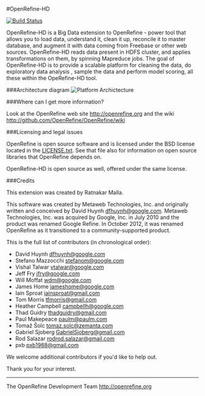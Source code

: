 #OpenRefine-HD

[![Build Status](https://travis-ci.org/OpenRefine/OpenRefine.png?branch=master)](https://travis-ci.org/OpenRefine/OpenRefine)

OpenRefine-HD is a Big Data extension to OpenRefine - power tool that allows you to load data, understand it,
clean it up, reconcile it to master database, and augment it with data coming from
Freebase or other web sources. OpenRefine-HD reads data present in HDFS cluster, and applies transformations on them, by spinning Mapreduce jobs. The goal of OpenRefine-HD is to provide a scalable platform for cleaning the data, do exploratory data analysis , sample the data and perform model scoring, all these within the OpeRefine-HD tool.

###Architecture diagram
![Platform Archictecture](img/openrefinehd.png)

###Where can I get more information?

Look at the OpenRefine web site http://openrefine.org and the wiki http://github.com/OpenRefine/OpenRefine/wiki

###Licensing and legal issues


OpenRefine is open source software and is licensed under the BSD license
located in the [LICENSE.txt](LICENSE.txt). See that file also for information on open source
libraries that OpenRefine depends on.

OpenRefine-HD is open source as well, offered under the same license.

###Credits

This extension was created by Ratnakar Malla.

This software was created by Metaweb Technologies, Inc. and originally written
and conceived by David Huynh <dfhuynh@google.com>. Metaweb Technologies, Inc.
was acquired by Google, Inc. in July 2010 and the product was renamed Google Refine.
In October 2012, it was renamed OpenRefine as it transitioned to a 
community-supported product.

This is the full list of contributors (in chronological order):

 - David Huynh <dfhuynh@google.com>
 - Stefano Mazzocchi <stefanom@google.com>
 - Vishal Talwar <vtalwar@google.com> 
 - Jeff Fry <jfry@google.com>
 - Will Moffat <wdm@google.com>
 - James Home <jameshome@google.com>
 - Iain Sproat <iainsproat@gmail.com>
 - Tom Morris <tfmorris@gmail.com>
 - Heather Campbell <campbellh@google.com>
 - Thad Guidry <thadguidry@gmail.com>
 - Paul Makepeace <paulm@paulm.com>
 - Tomaž Šolc <tomaz.solc@zemanta.com>
 - Gabriel Sjoberg <GabrielSjoberg@gmail.com>
 - Rod Salazar <rodrod.salazar@gmail.com>
 - pxb <pxb1988@gmail.com>
 
We welcome additional contributors if you'd like to help out.

Thank you for your interest.

----
The OpenRefine Development Team
http://openrefine.org
